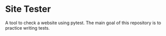# Site Tester

A tool to check a website using pytest. The main goal of this repository is to practice writing tests.
